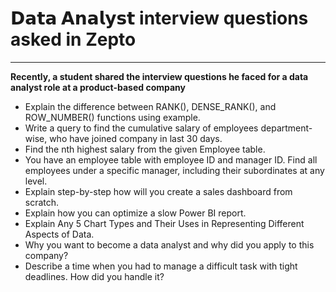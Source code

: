 # 𝗗𝗮𝘁𝗮 𝗔𝗻𝗮𝗹𝘆𝘀𝘁 interview questions asked in Zepto 
---
**Recently, a student shared the interview questions he faced for a data analyst role at a product-based company**

- Explain the difference between RANK(), DENSE_RANK(), and ROW_NUMBER() functions using example.
- Write a query to find the cumulative salary of employees department-wise, who have joined company in last 30 days. 
- Find the nth highest salary from the given Employee table. 
- You have an employee table with employee ID and manager ID. Find all employees under a specific manager, including their subordinates at any level.
- Explain step-by-step how will you create a sales dashboard from scratch. 
- Explain how you can optimize a slow Power BI report.
- Explain Any 5 Chart Types and Their Uses in Representing Different Aspects of Data. 
- Why you want to become a data analyst and why did you apply to this company?
- Describe a time when you had to manage a difficult task with tight deadlines. How did you handle it?
